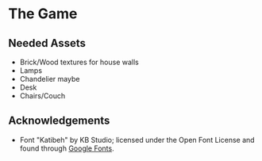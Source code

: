 # The Game

## Needed Assets

* Brick/Wood textures for house walls
* Lamps
* Chandelier maybe
* Desk
* Chairs/Couch

## Acknowledgements

* Font "Katibeh" by KB Studio; licensed under the Open Font License and 
found through [Google 
Fonts](https://fonts.google.com/specimen/Katibeh?category=Display). 
